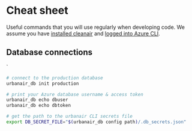 # Cheat sheet

Useful commands that you will use regularly when developing code.
We assume you have [installed cleanair](installation.md) and [logged into Azure CLI](azure.md#sign-into-the-azure-cli).

## Database connections

`

```bash
# connect to the production database
urbanair_db init production

# print your Azure database username & access token
urbanair_db echo dbuser
urbanair_db echo dbtoken

# get the path to the urbanair CLI secrets file
export DB_SECRET_FILE="$(urbanair_db config path)/.db_secrets.json"
```
